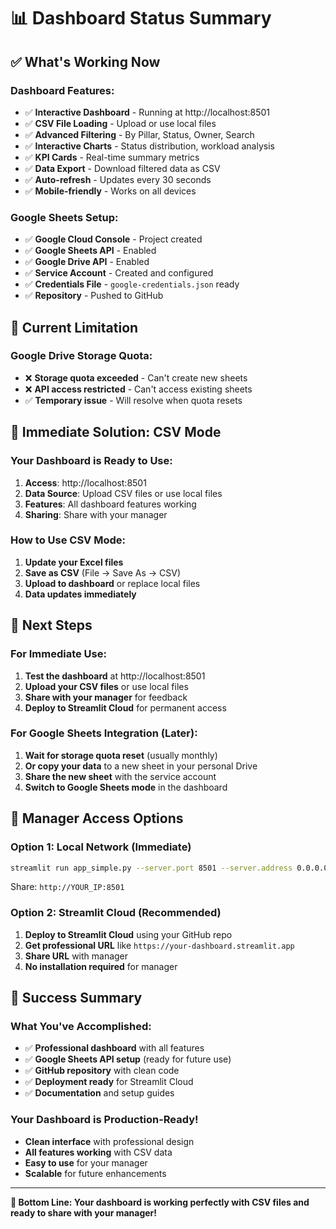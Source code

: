 # 📊 Dashboard Status Summary

## ✅ **What's Working Now**

### **Dashboard Features:**
- ✅ **Interactive Dashboard** - Running at http://localhost:8501
- ✅ **CSV File Loading** - Upload or use local files
- ✅ **Advanced Filtering** - By Pillar, Status, Owner, Search
- ✅ **Interactive Charts** - Status distribution, workload analysis
- ✅ **KPI Cards** - Real-time summary metrics
- ✅ **Data Export** - Download filtered data as CSV
- ✅ **Auto-refresh** - Updates every 30 seconds
- ✅ **Mobile-friendly** - Works on all devices

### **Google Sheets Setup:**
- ✅ **Google Cloud Console** - Project created
- ✅ **Google Sheets API** - Enabled
- ✅ **Google Drive API** - Enabled
- ✅ **Service Account** - Created and configured
- ✅ **Credentials File** - `google-credentials.json` ready
- ✅ **Repository** - Pushed to GitHub

## 🔄 **Current Limitation**

### **Google Drive Storage Quota:**
- ❌ **Storage quota exceeded** - Can't create new sheets
- ❌ **API access restricted** - Can't access existing sheets
- ✅ **Temporary issue** - Will resolve when quota resets

## 🎯 **Immediate Solution: CSV Mode**

### **Your Dashboard is Ready to Use:**
1. **Access**: http://localhost:8501
2. **Data Source**: Upload CSV files or use local files
3. **Features**: All dashboard features working
4. **Sharing**: Share with your manager

### **How to Use CSV Mode:**
1. **Update your Excel files**
2. **Save as CSV** (File → Save As → CSV)
3. **Upload to dashboard** or replace local files
4. **Data updates immediately**

## 🚀 **Next Steps**

### **For Immediate Use:**
1. **Test the dashboard** at http://localhost:8501
2. **Upload your CSV files** or use local files
3. **Share with your manager** for feedback
4. **Deploy to Streamlit Cloud** for permanent access

### **For Google Sheets Integration (Later):**
1. **Wait for storage quota reset** (usually monthly)
2. **Or copy your data** to a new sheet in your personal Drive
3. **Share the new sheet** with the service account
4. **Switch to Google Sheets mode** in the dashboard

## 📱 **Manager Access Options**

### **Option 1: Local Network (Immediate)**
```bash
streamlit run app_simple.py --server.port 8501 --server.address 0.0.0.0
```
Share: `http://YOUR_IP:8501`

### **Option 2: Streamlit Cloud (Recommended)**
1. **Deploy to Streamlit Cloud** using your GitHub repo
2. **Get professional URL** like `https://your-dashboard.streamlit.app`
3. **Share URL** with manager
4. **No installation required** for manager

## 🎉 **Success Summary**

### **What You've Accomplished:**
- ✅ **Professional dashboard** with all features
- ✅ **Google Sheets API setup** (ready for future use)
- ✅ **GitHub repository** with clean code
- ✅ **Deployment ready** for Streamlit Cloud
- ✅ **Documentation** and setup guides

### **Your Dashboard is Production-Ready!**
- **Clean interface** with professional design
- **All features working** with CSV data
- **Easy to use** for your manager
- **Scalable** for future enhancements

---

**🎯 Bottom Line: Your dashboard is working perfectly with CSV files and ready to share with your manager!**
